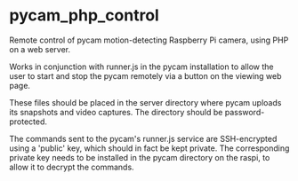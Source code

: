 # pycam_php_control
Remote control of pycam motion-detecting Raspberry Pi camera, using PHP on a web server.

Works in conjunction with runner.js in the pycam installation to allow the user to start and stop the pycam remotely 
via a button on the viewing web page.

These files should be placed in the server directory where pycam uploads its snapshots and video captures.
The directory should be password-protected.

The commands sent to the pycam's runner.js service are SSH-encrypted using a 'public' key, which should in fact be kept private.
The corresponding private key needs to be installed in the pycam directory on the raspi, to allow it to decrypt the commands.
